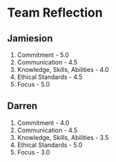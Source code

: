 # Team Reflection

## Jamiesion

1. Commitment - 5.0
2. Communication - 4.5
3. Knowledge, Skills, Abilities - 4.0
4. Ethical Standards - 4.5
5. Focus - 5.0

## Darren

1. Commitment - 4.0
2. Communication - 4.5
3. Knowledge, Skills, Abilities - 3.5
4. Ethical Standards - 5.0
5. Focus - 3.0